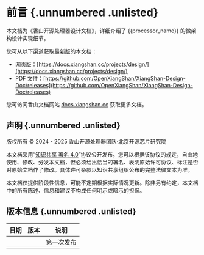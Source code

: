 # 前言 {.unnumbered .unlisted}

本文档为《香山开源处理器设计文档》，详细介绍了 {{processor_name}} 的微架构设计实现细节。

您可从以下渠道获取最新版的本文档：

* 网页版：[https://docs.xiangshan.cc/projects/design/](https://docs.xiangshan.cc/projects/design/)
* PDF 文件：[https://github.com/OpenXiangShan/XiangShan-Design-Doc/releases](https://github.com/OpenXiangShan/XiangShan-Design-Doc/releases)

您可访问香山文档网站 [docs.xiangshan.cc](https://docs.xiangshan.cc/) 获取更多文档。

## 声明 {.unnumbered .unlisted}

版权所有 © 2024 - 2025 香山开源处理器团队·北京开源芯片研究院

本文档采用“[知识共享 署名 4.0](https://creativecommons.org/licenses/by/4.0/deed.zh-hans)”协议公开发布。您可以根据该协议的规定，自由地使用、修改、分发本文档，但必须给出恰当的署名、表明原始许可协议、标注是否对原始文档作了修改。具体许可条款以知识共享组织公布的完整法律文本为准。

本文档仅提供阶段性信息，可能不定期根据实际情况更新。除非另有约定，本文档中的所有陈述、信息和建议不构成任何明示或暗示的担保。

## 版本信息 {.unnumbered .unlisted}

| 日期 | 版本 | 说明       |
| ---- | ---- | ---------- |
|      |      | 第一次发布 |
